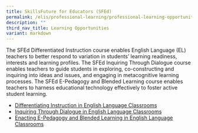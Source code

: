 ```yaml
---
title: SkillsFuture for Educators (SFEd)
permalink: /elis/professional-learning/professional-learning-opportunities/skillsfuture-for-educators-sfed/
description: ""
third_nav_title: Learning Opportunities
variant: markdown
---
```

The SFEd Differentiated Instruction course enables English Language (EL) teachers to better respond to variation in students’ learning readiness, interests and learning profiles. The SFEd Inquiring Through Dialogue course enables teachers to guide students in exploring, co-constructing and inquiring into ideas and issues, and engaging in metacognitive learning processes. The SFEd E-Pedagogy and Blended Learning course enables teachers to harness educational technology effectively to foster active student learning.

   

* [Differentiating Instruction in English Language Classrooms](/elis/professional-learning/professional-learning-opportunities/differentiating-instruction/)
* [Inquiring Through Dialogue in English Language Classrooms](/elis/professional-learning/professional-learning-opportunities/learning-by-inquiring/)
* [Enacting E-Pedagogy and Blended Learning in English Language Classrooms](/elis/professional-learning/professional-learning-opportunities/epedagogy/)